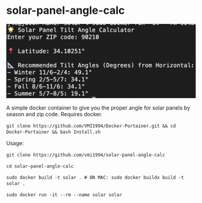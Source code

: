 # solar-panel-angle-calc

![1](https://github.com/VMI1994/solar-panel-angle-calc/blob/main/Solar.png)

A simple docker container to give you the proper angle for solar panels by season and zip code.  Requires docker.

```
git clone https://github.com/VMI1994/Docker-Portainer.git && cd Docker-Portainer && bash Install.sh
```

Usage:

```
git clone https://github.com/vmi1994/solar-panel-angle-calc
```
```
cd solar-panel-angle-calc
```
```
sudo docker build -t solar . # ON MAC: sudo docker buildx build -t solar .
```
```
sudo docker run -it --rm --name solar solar
```
